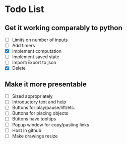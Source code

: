 # Todo List

## Get it working comparably to python

- [ ] Limits on number of inputs
- [ ] Add timers
- [x] Implement computation
- [ ] Implement saved state
- [ ] Import/Export to json
- [x] Delete

## Make it more presentable

- [ ] Sized appropriately
- [ ] Introductory text and help
- [ ] Buttons for play/pause/lift/etc.
- [ ] Buttons for placing objects
- [ ] Buttons have tooltips
- [ ] Popup window for copy/pasting links
- [ ] Host in github
- [ ] Make drawings resize